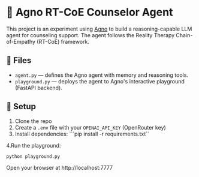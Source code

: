# 🧠 Agno RT-CoE Counselor Agent

This project is an experiment using [Agno](https://docs.agno.com/introduction) to build a reasoning-capable LLM agent for counseling support. The agent follows the Reality Therapy Chain-of-Empathy (RT-CoE) framework.

## 📁 Files

- `agent.py` — defines the Agno agent with memory and reasoning tools.
- `playground.py` — deploys the agent to Agno's interactive playground (FastAPI backend).

## 🚀 Setup

1. Clone the repo  
2. Create a `.env` file with your `OPENAI_API_KEY` (OpenRouter key)  
3. Install dependencies:
```pip install -r requirements.txt``

4.Run the playground:

```python playground.py```

Open your browser at http://localhost:7777


```
